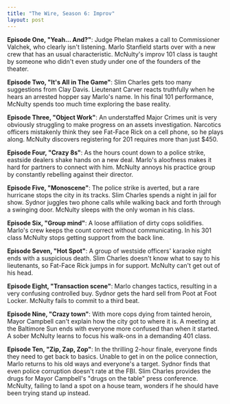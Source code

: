 ```yaml
---
title: "The Wire, Season 6: Improv"
layout: post
---
```


**Episode One, "Yeah... And?"**: Judge Phelan makes a call to Commissioner
Valchek, who clearly isn't listening. Marlo Stanfield starts over with
a new crew that has an usual characteristic. McNulty's improv 101
class is taught by someone who didn't even study under one of the
founders of the theater.

**Episode Two, "It's All in The Game"**: Slim Charles gets too many
suggestions from Clay Davis. Lieutenant Carver reacts truthfully when
he hears an arrested hopper say Marlo's name. In his final 101
performance, McNulty spends too much time exploring the base reality.

**Episode Three, "Object Work"**: An understaffed Major Crimes unit is
very obviously struggling to make progress on an assets
investigation. Narcotics officers mistakenly think they see Fat-Face
Rick on a cell phone, so he plays along. McNulty discovers registering
for 201 requires more than just $450.

**Episode Four, "Crazy 8s"**: As the hours count down to a police strike,
eastside dealers shake hands on a new deal. Marlo's aloofness makes it
hard for partners to connect with him. McNulty annoys his practice
group by constantly rebelling against their director.

**Episode Five, "Monoscene"**: The police strike is averted, but a rare
hurricane stops the city in its tracks. Slim Charles spends a night in
jail for show. Sydnor juggles two phone calls while walking back and
forth through a swinging door. McNulty sleeps with the only woman in
his class.

**Episode Six, "Group mind"**: A loose affiliation of dirty cops
solidifies. Marlo's crew keeps the count correct without
communicating. In his 301 class McNulty stops getting support from the
back line.

**Episode Seven, "Hot Spot"**: A group of westside officers' karaoke night
ends with a suspicious death. Slim Charles doesn't know what to say to
his lieutenants, so Fat-Face Rick jumps in for support. McNulty can't
get out of his head.

**Episode Eight, "Transaction scene"**: Marlo changes tactics, resulting
in a very confusing controlled buy. Sydnor gets the hard sell from
Poot at Foot Locker. McNulty fails to commit to a third beat.

**Episode Nine, "Crazy town"**: With more cops dying from tainted heroin,
Mayor Campbell can't explain how the city got to where it is. A
meeting at the Baltimore Sun ends with everyone more confused than
when it started. A sober McNulty learns to focus his walk-ons in a
demanding 401 class.

**Episode Ten, "Zip, Zap, Zop"**: In the thrilling 2-hour finale,
everyone finds they need to get back to basics. Unable to get in on
the police connection, Marlo returns to his old ways and everyone's a
target. Sydnor finds that even police corruption doesn't rate at the
FBI. Slim Charles provides the drugs for Mayor Campbell's "drugs on
the table" press conference. McNulty, failing to land a spot on a
house team, wonders if he should have been trying stand up instead.
